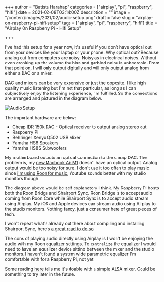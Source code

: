 +++
author = "Batista Harahap"
categories = ["airplay", "pi", "raspberry", "hifi"]
date = 2021-02-08T03:14:00Z
description = ""
image = "/content/images/2021/02/audio-setup.png"
draft = false
slug = "airplay-on-raspberry-pi-hifi-setup"
tags = ["airplay", "pi", "raspberry", "hifi"]
title = "Airplay On Raspberry Pi - Hifi Setup"

+++

I've had this setup for a year now, it's useful if you don't have optical out from your devices like your laptop or your phone. Why optical out? Because analog out from computers are noisy. Noisy as in electrical noises. Without even cranking up the volume the hiss and garbled noise is unbearable. From that point on, I will only output digitally and will only output analog from either a DAC or a mixer.

DAC and mixers can be very expensive or just the opposite. I like high quality music listening but I'm not that particular, as long as I can subjectively enjoy the listening experience, I'm fulfilled. So the connections are arranged and pictured in the diagram below.

![Audio Setup](/content/images/2021/02/audio-setup.png)

The important hardware are below:

* Cheap IDR 150k DAC - Optical receiver to output analog stereo out
* Raspberry Pi
* Behringer Xenyx Q502 USB Mixer
* Yamaha HS8 Speakers
* Yamaha HS8S Subwoofers

My motherboard outputs an optical connection to the cheap DAC. The problem is, my [new Macbook Air M1](https://bango29.com/macbook-air-m1-experience-for-a-software-engineer/) doesn't have an optical output. Analog output would be too noisy for sure. I don't use it too often to play music since [i'm using Roon for music](https://bango29.com/roon-favorite-features/), Youtube sounds better with my studio monitors though.

The diagram above would be self explanatory I think. My Raspberry Pi hosts both the Roon Bridge and Shairport Sync. Roon Bridge is to accept audio coming from Roon Core while Shairport Sync is to accept audio stream using Airplay. My iOS and Apple devices can stream audio using Airplay to the studio monitors. Nothing fancy, just a consumer here of great pieces of tech.

I won't repeat what's already out there about compiling and installing Shairport Sync, here's [a great read to do so](https://www.hackster.io/opcode/apple-airplay-on-raspberry-pi-in-7-easy-steps-c7ff40).

The cons of playing audio directly using Airplay is I won't be enjoying the audio with my Roon equalizer settings. To `centralize` the equalizer I would need to have an equalizer device sitting between the mixer and the studio monitors. I haven't found a system wide parametric equalizer I'm comfortable with for a Raspberry Pi, not yet.

Some reading [here](https://www.hifiberry.com/docs/software/guide-adding-equalization-using-alsaeq/) tells me it's doable with a simple ALSA mixer. Could be something to try later in the future.